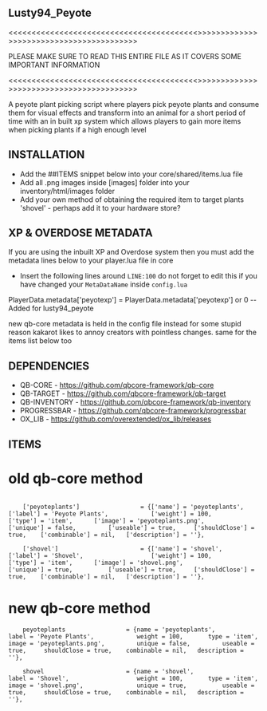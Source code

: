## Lusty94_Peyote


<<<<<<<<<<<<<<<<<<<<<<<<<<<<<<<<<<<<<<<<<>>>>>>>>>>>>>>>>>>>>>>>>>>>>>>>>>>>>>>>>>

PLEASE MAKE SURE TO READ THIS ENTIRE FILE AS IT COVERS SOME IMPORTANT INFORMATION

<<<<<<<<<<<<<<<<<<<<<<<<<<<<<<<<<<<<<<<<<>>>>>>>>>>>>>>>>>>>>>>>>>>>>>>>>>>>>>>>>>


A peyote plant picking script where players pick peyote plants and consume them for visual effects and transform into an animal for a short period of time
with an in built xp system which allows players to gain more items when picking plants if a high enough level





## INSTALLATION

- Add the ##ITEMS snippet below into your core/shared/items.lua file
- Add all .png images inside [images] folder into your inventory/html/images folder
- Add your own method of obtaining the required item to target plants 'shovel' - perhaps add it to your hardware store?




## XP & OVERDOSE METADATA
If you are using the inbuilt XP and Overdose system then you must add the metadata lines below to your player.lua file in core

- Insert the following lines around `LINE:100` do not forget to edit this if you have changed your `MetaDataName` inside `config.lua`

PlayerData.metadata['peyotexp'] = PlayerData.metadata['peyotexp'] or 0 -- Added for lusty94_peyote



new qb-core metadata is held in the config file instead for some stupid reason kakarot likes to annoy creators with pointless changes. same for the items list below too




## DEPENDENCIES

- QB-CORE - https://github.com/qbcore-framework/qb-core
- QB-TARGET - https://github.com/qbcore-framework/qb-target
- QB-INVENTORY - https://github.com/qbcore-framework/qb-inventory
- PROGRESSBAR - https://github.com/qbcore-framework/progressbar
- OX_LIB - https://github.com/overextended/ox_lib/releases





## ITEMS

# old qb-core method
```

	['peyoteplants'] 			 	 = {['name'] = 'peyoteplants', 			  	['label'] = 'Peyote Plants', 			['weight'] = 100, 		['type'] = 'item', 		['image'] = 'peyoteplants.png', 		['unique'] = false, 		['useable'] = true, 	['shouldClose'] = true,	   ['combinable'] = nil,   ['description'] = ''},
	
	['shovel'] 			 	         = {['name'] = 'shovel', 			  	    ['label'] = 'Shovel', 			        ['weight'] = 100, 		['type'] = 'item', 		['image'] = 'shovel.png', 		        ['unique'] = true, 		    ['useable'] = true, 	['shouldClose'] = true,	   ['combinable'] = nil,   ['description'] = ''},		

```

# new qb-core method

```
	peyoteplants 			 	 = {name = 'peyoteplants', 			  	label = 'Peyote Plants', 			weight = 100, 		type = 'item', 		image = 'peyoteplants.png', 		unique = false, 		useable = true, 	shouldClose = true,	   combinable = nil,   description = ''},
		
	shovel 			 	         = {name = 'shovel', 			  	    label = 'Shovel', 			        weight = 100, 		type = 'item', 		image = 'shovel.png', 		        unique = true, 		    useable = true, 	shouldClose = true,	   combinable = nil,   description = ''},
```


